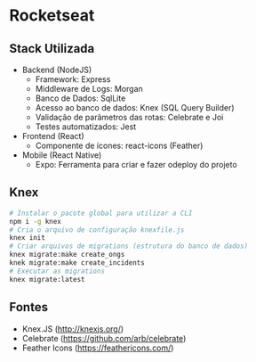 # Rocketseat

## Stack Utilizada
- Backend (NodeJS)
    - Framework: Express
    - Middleware de Logs: Morgan
    - Banco de Dados: SqlLite
    - Acesso ao banco de dados: Knex (SQL Query Builder)
    - Validação de parâmetros das rotas: Celebrate e Joi
    - Testes automatizados: Jest
- Frontend (React)
    - Componente de ícones: react-icons (Feather)
- Mobile (React Native)
    - Expo: Ferramenta para criar e fazer odeploy do projeto

## Knex
```bash
# Instalar o pacote global para utilizar a CLI
npm i -g knex
# Cria o arquivo de configuração knexfile.js
knex init
# Criar arquivos de migrations (estrutura do banco de dados)
knex migrate:make create_ongs
knek migrate:make create_incidents
# Executar as migrations
knex migrate:latest
```

## Fontes
- Knex.JS (http://knexjs.org/)
- Celebrate (https://github.com/arb/celebrate)
- Feather Icons (https://feathericons.com/)